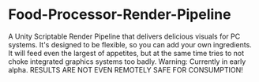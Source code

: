 # Food-Processor-Render-Pipeline
A Unity Scriptable Render Pipeline that delivers delicious visuals for PC systems. It's designed to be flexible, so you can add your own ingredients. It will feed even the largest of appetites, but at the same time tries to not choke integrated graphics systems too badly. Warning: Currently in early alpha. RESULTS ARE NOT EVEN REMOTELY SAFE FOR CONSUMPTION!
